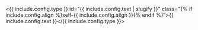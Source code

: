 <{{ include.config.type }} id="{{ include.config.text | slugify }}" class="{% if include.config.align %}self-{{ include.config.align }}{% endif %}">{{ include.config.text }}</{{ include.config.type }}>

